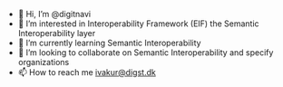 - 👋 Hi, I’m @digitnavi
- 👀 I’m interested in Interoperability Framework (EIF) the Semantic Interoperability layer
- 🌱 I’m currently learning Semantic Interoperability
- 💞️ I’m looking to collaborate on Semantic Interoperability and specify organizations
- 📫 How to reach me ivakur@digst.dk

<!---
digitnavi/digitnavi is a ✨ special ✨ repository because its `README.md` (this file) appears on your GitHub profile.
You can click the Preview link to take a look at your changes.
--->
